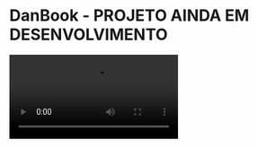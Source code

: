# DanBook - PROJETO AINDA EM DESENVOLVIMENTO
 
 <video src="https://user-images.githubusercontent.com/104663666/200150360-c2a18fc8-6ff1-43ca-b11a-a7e542a0475c.mp4"></video>
